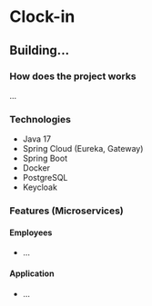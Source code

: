 # Clock-in

## Building...

### How does the project works

...

### Technologies

- Java 17
- Spring Cloud (Eureka, Gateway)
- Spring Boot
- Docker
- PostgreSQL
- Keycloak

### Features (Microservices)

#### Employees

- ...

#### Application

- ...